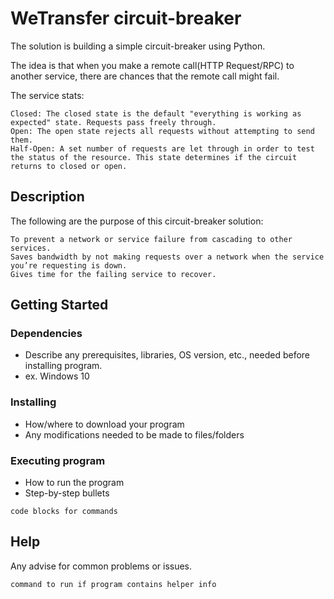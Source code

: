 # WeTransfer circuit-breaker

The solution is building a simple circuit-breaker using Python.

The idea is that when you make a remote call(HTTP Request/RPC) to another service, there are chances that the remote call might fail.

The service stats:

    Closed: The closed state is the default "everything is working as expected" state. Requests pass freely through.
    Open: The open state rejects all requests without attempting to send them.
    Half-Open: A set number of requests are let through in order to test the status of the resource. This state determines if the circuit returns to closed or open.


## Description

The following are the purpose of this circuit-breaker solution:

    To prevent a network or service failure from cascading to other services.
    Saves bandwidth by not making requests over a network when the service you’re requesting is down.
    Gives time for the failing service to recover.




## Getting Started

### Dependencies

* Describe any prerequisites, libraries, OS version, etc., needed before installing program.
* ex. Windows 10

### Installing

* How/where to download your program
* Any modifications needed to be made to files/folders

### Executing program

* How to run the program
* Step-by-step bullets
```
code blocks for commands
```

## Help

Any advise for common problems or issues.
```
command to run if program contains helper info
```